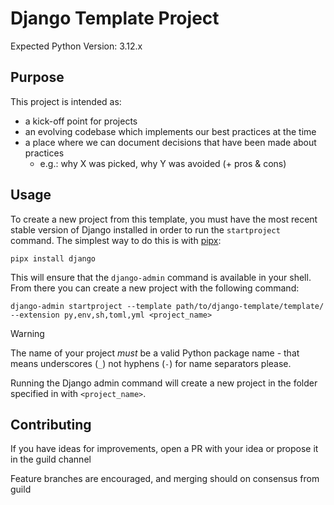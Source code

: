 # Django Template Project

Expected Python Version: 3.12.x

## Purpose

This project is intended as:

- a kick-off point for projects
- an evolving codebase which implements our best practices at the time
- a place where we can document decisions that have been made about practices
    - e.g.: why X was picked, why Y was avoided (+ pros & cons)

## Usage

To create a new project from this template, you must have the most recent stable version
of Django installed in order to run the `startproject` command. The simplest way to do
this is with [pipx][pipx]:

```shell
pipx install django
```

This will ensure that the `django-admin` command is available in your shell. From there
you can create a new project with the following command:

```shell
django-admin startproject --template path/to/django-template/template/ --extension py,env,sh,toml,yml <project_name>
```

> [!WARNING]
> The name of your project _must_ be a valid Python package name - that means
> underscores (`_`) not hyphens (`-`) for name separators please.

Running the Django admin command will create a new project in the folder specified in
with `<project_name>`.

## Contributing

If you have ideas for improvements, open a PR with your idea or propose it in the guild
channel

Feature branches are encouraged, and merging should on consensus from guild

<!-- Links -->
[pipx]: https://pypa.github.io/pipx/
